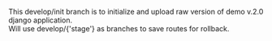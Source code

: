 This develop/init branch is to initialize and upload raw version of demo v.2.0 django application. </br>Will use develop/{'stage'} as branches to save routes for rollback.
